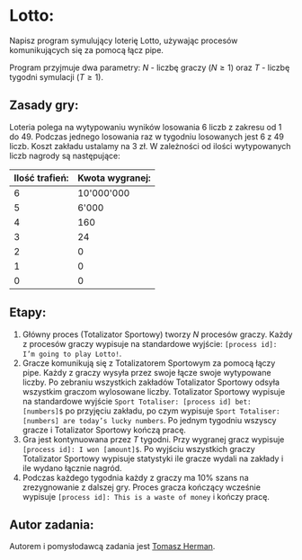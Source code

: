 # Lotto:

Napisz program symulujący loterię Lotto, używając procesów komunikujących się za pomocą łącz pipe.

Program przyjmuje dwa parametry: $N$ - liczbę graczy ($N ­\geq 1$) oraz $T$ - liczbę tygodni symulacji ($T ­\geq 1$).

## Zasady gry:

Loteria polega na wytypowaniu wyników losowania 6 liczb z zakresu od 1 do 49. Podczas jednego losowania raz w tygodniu losowanych jest 6 z 49 liczb. Koszt zakładu ustalamy na 3 zł. W zależności od ilości wytypowanych liczb nagrody są następujące:

| Ilość trafień: | Kwota wygranej: |
|---------------|----------------|
| 6             | 10'000'000     |
| 5             | 6'000          |
| 4             | 160            |
| 3             | 24             |
| 2             | 0              |
| 1             | 0              |
| 0             | 0              |

## Etapy:
1. Główny proces (Totalizator Sportowy) tworzy $N$ procesów graczy. Każdy z procesów graczy wypisuje na standardowe wyjście: `[process id]: I’m going to play Lotto!`.
2. Gracze komunikują się z Totalizatorem Sportowym za pomocą łączy pipe. Każdy z graczy wysyła przez swoje łącze swoje wytypowane liczby. Po zebraniu wszystkich zakładów Totalizator Sportowy odsyła wszystkim graczom wylosowane liczby. Totalizator Sportowy wypisuje na standardowe wyjście `Sport Totaliser: [process id] bet: [numbers]$` po przyjęciu zakładu, po czym
wypisuje `Sport Totaliser: [numbers] are today’s lucky numbers`. Po jednym tygodniu wszyscy gracze i Totalizator Sportowy kończą pracę.
3. Gra jest kontynuowana przez $T$ tygodni. Przy wygranej gracz wypisuje `[process id]: I won [amount]$`. Po wyjściu wszystkich graczy Totalizator Sportowy wypisuje statystyki ile gracze wydali na zakłady i ile wydano łącznie nagród.
4. Podczas każdego tygodnia każdy z graczy ma 10% szans na zrezygnowanie z dalszej gry. Proces gracza kończący wcześnie wypisuje `[process id]: This is a waste of money` i kończy pracę.

## Autor zadania:
Autorem i pomysłodawcą zadania jest [Tomasz Herman](https://github.com/tomasz-herman).
